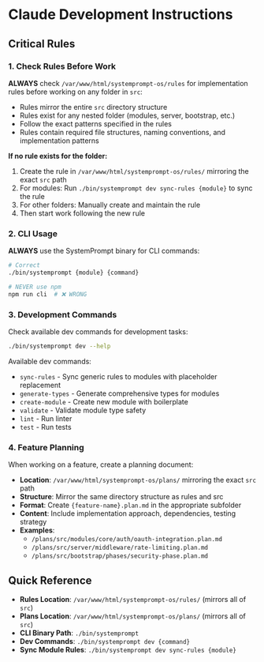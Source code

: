 # Claude Development Instructions

## Critical Rules

### 1. Check Rules Before Work
**ALWAYS** check `/var/www/html/systemprompt-os/rules` for implementation rules before working on any folder in `src`:
- Rules mirror the entire `src` directory structure
- Rules exist for any nested folder (modules, server, bootstrap, etc.)
- Follow the exact patterns specified in the rules
- Rules contain required file structures, naming conventions, and implementation patterns

**If no rule exists for the folder:**
1. Create the rule in `/var/www/html/systemprompt-os/rules/` mirroring the exact `src` path
2. For modules: Run `./bin/systemprompt dev sync-rules {module}` to sync the rule
3. For other folders: Manually create and maintain the rule
4. Then start work following the new rule

### 2. CLI Usage
**ALWAYS** use the SystemPrompt binary for CLI commands:
```bash
# Correct
./bin/systemprompt {module} {command}

# NEVER use npm
npm run cli  # ❌ WRONG
```

### 3. Development Commands
Check available dev commands for development tasks:
```bash
./bin/systemprompt dev --help
```

Available dev commands:
- `sync-rules` - Sync generic rules to modules with placeholder replacement
- `generate-types` - Generate comprehensive types for modules
- `create-module` - Create new module with boilerplate
- `validate` - Validate module type safety
- `lint` - Run linter
- `test` - Run tests

### 4. Feature Planning
When working on a feature, create a planning document:
- **Location**: `/var/www/html/systemprompt-os/plans/` mirroring the exact `src` path
- **Structure**: Mirror the same directory structure as rules and src
- **Format**: Create `{feature-name}.plan.md` in the appropriate subfolder
- **Content**: Include implementation approach, dependencies, testing strategy
- **Examples**: 
  - `/plans/src/modules/core/auth/oauth-integration.plan.md`
  - `/plans/src/server/middleware/rate-limiting.plan.md`
  - `/plans/src/bootstrap/phases/security-phase.plan.md`

## Quick Reference

- **Rules Location**: `/var/www/html/systemprompt-os/rules/` (mirrors all of `src`)
- **Plans Location**: `/var/www/html/systemprompt-os/plans/` (mirrors all of `src`)
- **CLI Binary Path**: `./bin/systemprompt`
- **Dev Commands**: `./bin/systemprompt dev {command}`
- **Sync Module Rules**: `./bin/systemprompt dev sync-rules {module}`

